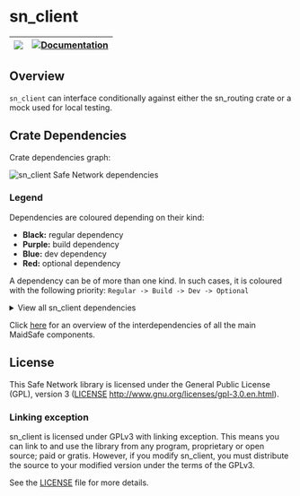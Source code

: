 # sn_client

| [![](http://meritbadge.herokuapp.com/sn_client)](https://crates.io/crates/sn_client) | [![Documentation](https://docs.rs/sn_client/badge.svg)](https://docs.rs/sn_client) |
|:----------:|:----------:|

## Overview

`sn_client` can interface conditionally against either the sn_routing crate or a mock used for local testing.

## Crate Dependencies
Crate dependencies graph:

![sn_client Safe Network dependencies](https://github.com/maidsafe/sn_client/blob/png_generator/sn_client-sn-dependencies.png)


### Legend
Dependencies are coloured depending on their kind:
* **Black:** regular dependency
* **Purple:** build dependency
* **Blue:** dev dependency
* **Red:** optional dependency

A dependency can be of more than one kind. In such cases, it is coloured with the following priority:
`Regular -> Build -> Dev -> Optional`

<details>
<summary> View all sn_client dependencies</summary>
<p>

![sn_client all dependencies](https://github.com/maidsafe/sn_client/blob/png_generator/sn_client-all-dependencies.png)

</p>
</details>

Click [here](https://maidsafe.github.io/interdependency-svg-generator/) for an overview of the interdependencies of all the main MaidSafe components.

## License

This Safe Network library is licensed under the General Public License (GPL), version 3 ([LICENSE](LICENSE) http://www.gnu.org/licenses/gpl-3.0.en.html).

### Linking exception

sn_client is licensed under GPLv3 with linking exception. This means you can link to and use the library from any program, proprietary or open source; paid or gratis. However, if you modify sn_client, you must distribute the source to your modified version under the terms of the GPLv3.

See the [LICENSE](LICENSE) file for more details.
